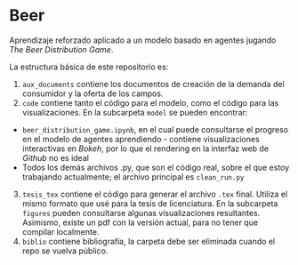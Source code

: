 # Beer

Aprendizaje reforzado aplicado a un modelo basado en agentes jugando _The Beer Distribution Game_.

La estructura básica de este repositorio es:

1. `aux_documents` contiene los documentos de creación de la demanda del consumidor y la oferta de los campos.
2. `code` contiene tanto el código para el modelo, como el código para las visualizaciones. En la subcarpeta `model` se pueden encontrar:
* `beer_distribution_game.ipynb`, en el cual puede consultarse el progreso en el modelo de agentes aprendiendo - contiene visualizaciones interactivas en _Bokeh_, por lo que el rendering en la interfaz web de _Github_ no es ideal
* Todos los demás archivos .py, que son el código real, sobre el que estoy trabajando actualmente; el archivo principal es `clean_run.py`
3. `tesis_tex` contiene el código para generar el archivo `.tex` final. Utiliza el mismo formato que usé para la tesis de licenciatura. En la subcarpeta `figures` pueden consultarse algunas visualizaciones resultantes. Asimismo, existe un pdf con la versión actual, para no tener que compilar localmente.
4. `biblio` contiene bibliografía, la carpeta debe ser eliminada cuando el repo se vuelva público.

